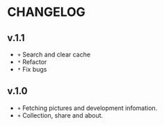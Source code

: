 # CHANGELOG

## v.1.1
+ `+` Search and clear cache
+ `*` Refactor
+ `*` Fix bugs

## v.1.0
+ `+` Fetching pictures and development infomation.
+ `+` Collection, share and about.
